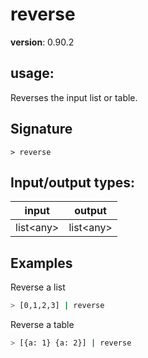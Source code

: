 # reverse

**version**: 0.90.2

## **usage**:

Reverses the input list or table.

## Signature

`> reverse `

## Input/output types:

| input       | output      |
| ----------- | ----------- |
| list\<any\> | list\<any\> |

## Examples

Reverse a list

```bash
> [0,1,2,3] | reverse
```

Reverse a table

```bash
> [{a: 1} {a: 2}] | reverse
```
